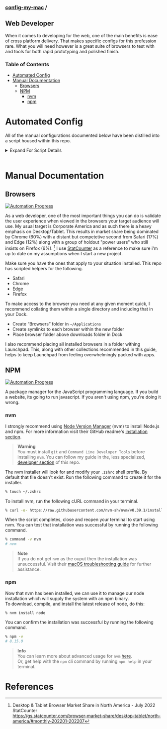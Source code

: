 ### [config-my-mac](../../../) / <!-- omit in toc -->
## Web Developer <!-- omit in toc -->

When it comes to developing for the web, one of the main benefits is ease of cross platform delivery. That makes specific configs for this profession rare. What you will need however is a great suite of browsers to test with and tools for both rapid prototyping and polished finish.

### Table of Contents <!-- omit in toc -->
- [Automated Config](#automated-config)
- [Manual Documentation](#manual-documentation)
  - [Browsers](#browsers)
  - [NPM](#npm)
    - [nvm](#nvm)
    - [npm](#npm-1)

# Automated Config
All of the manual configurations documented below have been distilled into a script housed within this repo.

<details>
<summary>Expand For Script Details</summary>

## How to use the script <!-- omit in toc -->
The script for the web-developer group of configs can be found at `./web-developer/config_my_mac`. To make all of the changes in an automated fashion please follow these instructions.

First, pull this repo to your local machine. Just as I describe in the developer [README](../developer#os-), I recommend cloning this to `~/Code`
```bash
% cd ~/Code
% git clone https://github.com/gnomical/config-my-mac.git
```
Running git for the first time may prompt you to install `Command Line Developer Tools`, just follow the prompts.

Next, run the script. It will install and/or upgrade brew and then run through all the configs documented within this section.
```bash
% cd ~/Code/config-my-mac
% ./web-developer/config_my_mac
```
## CLI Options  <!-- omit in toc -->
| flag          | summary                                 |
| :------------ | :-------------------------------------- |
| -e, --exclude | comma separated list of modules to skip |
| -i, --include | comma separated list of modules to run  |
> **Note**  
> The presence of includes will cause everything not included to be excluded. Even in the event excludes are also provided.  

> **Warning**  
> If a module that will run requires homebrew then the script will attempt to install and/or update homebrew.  
> To override this behavior exclude brew. `-e brew`
```bash
# Example excluding the proton-mail module
# because the other software modules will use homebrew
# you can also specify to exclude the homebrew update
% ./general/config_my_mac -i safari,chrome,firefox,edge -e brew
```
  
</details>  

<br/> 

# Manual Documentation
## Browsers
[![Automation Progress](https://img.shields.io/badge/Scripted-Yes-280)](#browsers)

As a web developer, one of the most important things you can do is validate the user experience when viewed in the browsers your target audience will use. My usual target is Corporate America and as such there is a heavy emphasis on Desktop/Tablet. This results in market share being dominated by Chrome (60%) with a distant but competetive second from Safari (17%) and Edge (12%) along with a group of holdout "power users" who still insists on Firefox (6%). [^us-corp-stats] I use [StatCounter](https://gs.statcounter.com) as a reference to make sure i'm up to date on my assumptions when I start a new project.

[^us-corp-stats]: Desktop & Tablet Browser Market Share in North America - July 2022  
  StatCounter  
  https://gs.statcounter.com/browser-market-share/desktop-tablet/north-america/#monthly-202201-202207  

Make sure you have the ones that apply to your situation installed. This repo has scripted helpers for the following.
  - Safari
  - Chrome
  - Edge
  - Firefox

To make access to the browser you need at any given moment quick, I recommend collating them within a single directory and including that in your Dock.
  - Create “Browsers” folder in `~/Applications`
  - Create symlinks to each browser within the new folder
  - Place browser folder above downloads folder in Dock

I also recommend placing all installed browsers in a folder withing Launchpad. This, along with other collections recommended in this guide, helps to keep Launchpad from feeling overwhelmingly packed with apps.

## NPM
[![Automation Progress](https://img.shields.io/badge/Scripted-No-900)](#npm)

A package manager for the JavaScript programming language. If you build a website, its going to run javascript. If you aren't using npm, you're doing it wrong.

### nvm
I strongly recommend using [Node Version Manager](https://github.com/nvm-sh/nvm) (nvm) to install Node.js and npm.  For more information visit their GitHub readme's [installation section](https://github.com/nvm-sh/nvm#installing-and-updating).

> **Warning**  
> You must install `git` and `Command Line Developer Tools` before installing `nvm`. You can follow my guide in the, less specialized, [developer section](../developer#git) of this repo.

The nvm installer will look for and modify your `.zshrc` shell profile. By default that file doesn't exist. Run the following command to create it for the installer.

```bash
% touch ~/.zshrc
```

To install nvm, run the following cURL command in your terminal.

```bash
% curl -o- https://raw.githubusercontent.com/nvm-sh/nvm/v0.39.1/install.sh | bash
```

When the script completes, close and reopen your terminal to start using nvm. You can test that installation was successful by running the following command.

```bash
% command -v nvm
# nvm
```
> **Note**  
> If you do not get `nvm` as the ouput then the installation was unsuccessful. Visit their [macOS troubleshooting guide](https://github.com/nvm-sh/nvm#troubleshooting-on-macos) for further assistance.

### npm
Now that nvm has been installed, we can use it to manage our node installation which will supply the system with an npm binary.  
To download, compile, and install the latest release of node, do this:
```bash
% nvm install node
```
You can confirm the installation was successful by running the following command.
```bash
% npm -v
# 8.15.0
```

> **Info**  
> You can learn more about advanced usage for `nvm` [here](https://github.com/nvm-sh/nvm#usage).  
> Or, get help with the `npm` cli command by running `npm help` in your terminal.


# References <!-- omit in toc -->